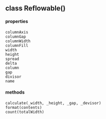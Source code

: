 ## class Reflowable()  
#### properties  
    columnAxis  
    columnGap  
    columnWidth  
    columnFill  
    width  
    height  
    spread  
    delta  
    column  
    gap  
    divisor  
    name  
#### methods  
    calculate(_width, _height, _gap, _devisor)  
    format(contents)  
    count(totalWidth)  